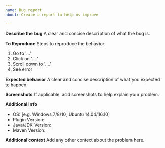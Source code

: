 ```yaml
---
name: Bug report
about: Create a report to help us improve

---
```


**Describe the bug**
A clear and concise description of what the bug is.

**To Reproduce**
Steps to reproduce the behavior:
1. Go to '...'
2. Click on '....'
3. Scroll down to '....'
4. See error

**Expected behavior**
A clear and concise description of what you expected to happen.

**Screenshots**
If applicable, add screenshots to help explain your problem.

**Additional Info**
 - OS: [e.g. Windows 7/8/10, Ubuntu 14.04/16.10]
 - Plugin Version: 
 - Java/JDK Version: 
 - Maven Version:  

**Additional context**
Add any other context about the problem here.
